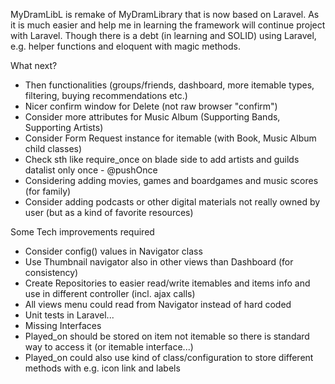 MyDramLibL is remake of MyDramLibrary that is now based on Laravel.
As it is much easier and help me in learning the framework will continue project with Laravel.
Though there is a debt (in learning and SOLID) using Laravel, e.g. helper functions and eloquent with magic methods.

What next?
- Then functionalities (groups/friends, dashboard, more itemable types, filtering, buying recommendations etc.)
- Nicer confirm window for Delete (not raw browser "confirm")
- Consider more attributes for Music Album (Supporting Bands, Supporting Artists)
- Consider Form Request instance for itemable (with Book, Music Album child classes)
- Check sth like require_once on blade side to add artists and guilds datalist only once - @pushOnce
- Considering adding movies, games and boardgames and music scores (for family)
- Consider adding podcasts or other digital materials not really owned by user (but as a kind of favorite resources)


Some Tech improvements required
- Consider config() values in Navigator class
- Use Thumbnail navigator also in other views than Dashboard (for consistency)
- Create Repositories to easier read/write itemables and items info and use in different controller (incl. ajax calls)
- All views menu could read from Navigator instead of hard coded
- Unit tests in Laravel...
- Missing Interfaces
- Played_on should be stored on item not itemable so there is standard way to access it (or itemable interface...)
- Played_on could also use kind of class/configuration to store different methods with e.g. icon link and labels
